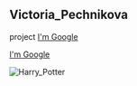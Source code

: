 ## Victoria_Pechnikova
project
[I'm Google](https://www.google.ru/?hl=ru)

[I'm Google](https://www.google.ru/?hl=ru "some link")

![Harry_Potter](https://techcrunch.com/wp-content/uploads/2017/11/harrypotter.jpg?w=730&crop=1 "Comment")
